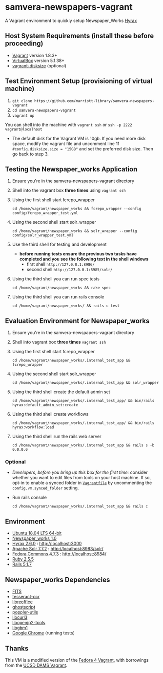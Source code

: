# samvera-newspapers-vagrant

A Vagrant environment to quickly setup Newspaper_Works [Hyrax](https://hyrax.samvera.org/)

## Host System Requirements (install these before proceeding)

*   [Vagrant](https://www.vagrantup.com/) version 1.8.3+
*   [VirtualBox](https://www.virtualbox.org/) version 5.1.38+
*   [vagrant-disksize](https://github.com/sprotheroe/vagrant-disksize) (optional)

## Test Environment Setup (provisioning of virtual machine)

1.  `git clone https://github.com/marriott-library/samvera-newspapers-vagrant`
2.  `cd samvera-newspapers-vagrant`
3.  `vagrant up`

You can shell into the machine with `vagrant ssh` or `ssh -p 2222 vagrant@localhost`

*   The default disk for the Vagrant VM is 10gb. If you need more disk space, modify the vagrant file and uncomment line 11 ` #config.disksize.size = "15GB"` and set the preferred disk size. Then go back to step 3.

## Testing the Newspaper_works Application

1.  Ensure you're in the samvera-newspapers-vagrant directory

2.  Shell into the vagrant box **three times** using `vagrant ssh`

3.  Using the first shell start fcrepo_wrapper

    `cd /home/vagrant/newspaper_works && fcrepo_wrapper --config config/fcrepo_wrapper_test.yml`

4.  Using the second shell start solr_wrapper

    `cd /home/vagrant/newspaper_works && solr_wrapper --config config/solr_wrapper_test.yml`

5.  Use the third shell for testing and development

    *   **before running tests ensure the previous two tasks have completed and you see the following text in the shell windows**
        *   first shell `http://127.0.0.1:8986/`
        *   second shell `http://127.0.0.1:8985/solr/`

6.  Using the third shell you can run spec tests

    `cd /home/vagrant/newspaper_works && rake spec`

7.  Using the third shell you can run rails console

    `cd /home/vagrant/newspaper_works/ && rails c test`

## Evaluation Environment for Newspaper_works

1.  Ensure you're in the samvera-newspapers-vagrant directory

2.  Shell into vagrant box **three times** `vagrant ssh`

3.  Using the first shell start fcrepo_wrapper

    `cd /home/vagrant/newspaper_works/.internal_test_app && fcrepo_wrapper`

4.  Using the second shell start solr_wrapper

     `cd /home/vagrant/newspaper_works/.internal_test_app && solr_wrapper`

5.  Using the third shell create the default admin set

    `cd /home/vagrant/newspaper_works/.internal_test_app/ && bin/rails hyrax:default_admin_set:create`

6.  Using the third shell create workflows

    `cd /home/vagrant/newspaper_works/.internal_test_app/ && bin/rails hyrax:workflow:load`

7.  Using the third shell run the rails web server

    `cd /home/vagrant/newspaper_works/.internal_test_app && rails s -b 0.0.0.0`

### Optional

*   *Developers, before you bring up this box for the first time:*
  consider whether you want to edit files from tools on your host machine.
  If so, opt-in to enable a synced folder in [`Vagrantfile`](Vagrantfile#L50)
  by uncommenting the `config.vm.synced_folder` setting.

*   Run rails console

    `cd /home/vagrant/newspaper_works/.internal_test_app && rails c`

## Environment

*   [Ubuntu 18.04 LTS 64-bit](http://releases.ubuntu.com/18.04/)
*   [Newspaper_works 1.0](https://github.com/marriott-library/newspaper_works)
*   [Hyrax 2.6.0](https://github.com/samvera/hyrax) : [http://localhost:3000](http://localhost:3000)
*   [Apache Solr 7.7.2](http://lucene.apache.org/solr/) :  [http://localhost:8983/solr/](http://localhost:8983/solr/)
*   [Fedora Commons 4.7.3](http://fedorarepository.org/) :  [http://localhost:8984/](http://localhost:8984/)
*   [Ruby 2.5.5](https://rubyonrails.org/)
*   [Rails 5.1.7](https://rubyonrails.org/)

## Newspaper_works Dependencies

*   [FITS](https://projects.iq.harvard.edu/fits/home)
*   [tesseract-ocr](https://github.com/tesseract-ocr/)
*   [libreoffice](https://www.libreoffice.org/)
*   [ghostscript](https://www.ghostscript.com/)
*   [poppler-utils](https://poppler.freedesktop.org/)
*   [libcurl3](https://packages.ubuntu.com/search?keywords=libcurl3)
*   [libopenjp2-tools](https://www.openjpeg.org/)
*   [libgbm1](https://packages.debian.org/sid/libgbm1)
*   [Google Chrome](https://www.google.com/chrome/) (running tests)

## Thanks

This VM is a modified version of the [Fedora 4 Vagrant](http://github.com/fcrepo4-exts/fcrepo4-vagrant), with borrowings from the [UCSD DAMS Vagrant](https://github.com/ucsdlib/dams-vagrant).
